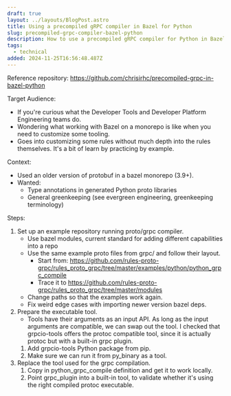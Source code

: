 ```yaml
---
draft: true
layout: ../layouts/BlogPost.astro
title: Using a precompiled gRPC compiler in Bazel for Python
slug: precompiled-grpc-compiler-bazel-python
description: How to use a precompiled gRPC compiler for Python in Bazel
tags:
  - technical
added: 2024-11-25T16:56:48.487Z
---
```


Reference repository: https://github.com/chrisirhc/precompiled-grpc-in-bazel-python

Target Audience:
* If you're curious what the Developer Tools and Developer Platform Engineering teams do.
* Wondering what working with Bazel on a monorepo is like when you need to customize some tooling.
* Goes into customizing some rules without much depth into the rules themselves. It's a bit of learn by practicing by example.

Context:
* Used an older version of protobuf in a bazel monorepo (3.9+).
* Wanted:
  * Type annotations in generated Python proto libraries
  * General greenkeeping (see evergreen engineering, greenkeeping terminology)

Steps:
1. Set up an example repository running proto/grpc compiler.
    * Use bazel modules, current standard for adding different capabilities into a repo
    * Use the same example proto files from grpc/ and follow their layout.
        * Start from: https://github.com/rules-proto-grpc/rules_proto_grpc/tree/master/examples/python/python_grpc_compile
        * Trace it to https://github.com/rules-proto-grpc/rules_proto_grpc/tree/master/modules
    * Change paths so that the examples work again.
    * Fix weird edge cases with importing newer version bazel deps.
2. Prepare the executable tool.
    * Tools have their arguments as an input API. As long as the input arguments are compatible, we can swap out the tool. I checked that grpcio-tools offers the protoc compatible tool, since it is actually protoc but with a built-in grpc plugin.
    1. Add grpcio-tools Python package from pip.
    2. Make sure we can run it from py_binary as a tool.
3. Replace the tool used for the grpc compilation.
    1. Copy in python_grpc_compile definition and get it to work locally.
    2. Point grpc_plugin into a built-in tool, to validate whether it's using the right compiled protoc executable.